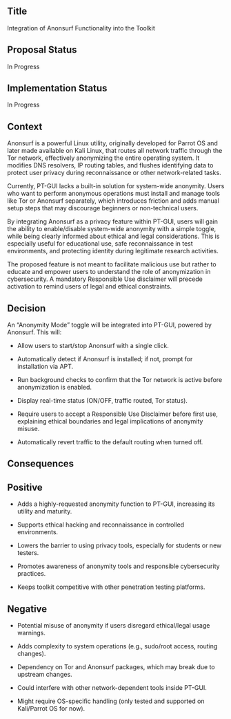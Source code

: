## Title

Integration of Anonsurf Functionality into the Toolkit

## Proposal Status

In Progress

## Implementation Status

In Progress

## Context

Anonsurf is a powerful Linux utility, originally developed for Parrot OS and later made available on Kali Linux, that routes all network traffic through the Tor network, effectively anonymizing the entire operating system. It modifies DNS resolvers, IP routing tables, and flushes identifying data to protect user privacy during reconnaissance or other network-related tasks.

Currently, PT-GUI lacks a built-in solution for system-wide anonymity. Users who want to perform anonymous operations must install and manage tools like Tor or Anonsurf separately, which introduces friction and adds manual setup steps that may discourage beginners or non-technical users.

By integrating Anonsurf as a privacy feature within PT-GUI, users will gain the ability to enable/disable system-wide anonymity with a simple toggle, while being clearly informed about ethical and legal considerations. This is especially useful for educational use, safe reconnaissance in test environments, and protecting identity during legitimate research activities.

The proposed feature is not meant to facilitate malicious use but rather to educate and empower users to understand the role of anonymization in cybersecurity. A mandatory Responsible Use disclaimer will precede activation to remind users of legal and ethical constraints.

## Decision

An “Anonymity Mode” toggle will be integrated into PT-GUI, powered by Anonsurf. This will:

-   Allow users to start/stop Anonsurf with a single click.

-   Automatically detect if Anonsurf is installed; if not, prompt for installation via APT.

-   Run background checks to confirm that the Tor network is active before anonymization is enabled.

-   Display real-time status (ON/OFF, traffic routed, Tor status).

-   Require users to accept a Responsible Use Disclaimer before first use, explaining ethical boundaries and legal implications of anonymity misuse.

-   Automatically revert traffic to the default routing when turned off.

## Consequences

## Positive

-   Adds a highly-requested anonymity function to PT-GUI, increasing its utility and maturity.

-   Supports ethical hacking and reconnaissance in controlled environments.

-   Lowers the barrier to using privacy tools, especially for students or new testers.

-   Promotes awareness of anonymity tools and responsible cybersecurity practices.

-   Keeps toolkit competitive with other penetration testing platforms.

## Negative

-   Potential misuse of anonymity if users disregard ethical/legal usage warnings.

-   Adds complexity to system operations (e.g., sudo/root access, routing changes).

-   Dependency on Tor and Anonsurf packages, which may break due to upstream changes.

-   Could interfere with other network-dependent tools inside PT-GUI.

-   Might require OS-specific handling (only tested and supported on Kali/Parrot OS for now).
